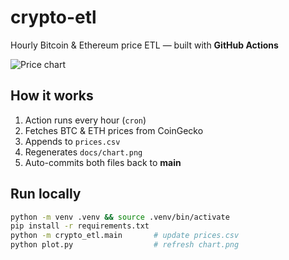 # crypto-etl

Hourly Bitcoin & Ethereum price ETL — built with **GitHub Actions**

![Price chart](https://andyresonner.github.io/crypto-etl/chart.png)

## How it works
1. Action runs every hour (`cron`)
2. Fetches BTC & ETH prices from CoinGecko  
3. Appends to `prices.csv`
4. Regenerates `docs/chart.png`
5. Auto-commits both files back to **main**

## Run locally
```bash
python -m venv .venv && source .venv/bin/activate
pip install -r requirements.txt
python -m crypto_etl.main       # update prices.csv
python plot.py                  # refresh chart.png
